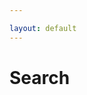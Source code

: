 ```yaml
---

layout: default
---
```


# Search



<script>
  window.store = {
    {% for p in site.tabs %}
         {% if p.layout == "tab" %}
            "{{ p.url | slugify }}": {
              "artist": "{{ p.artist | xml_escape }}",
              "author": "{{ p.author | xml_escape }}",
              "url": "{{ p.url | xml_escape }}"
            }
          {% unless forloop.last %},{% endunless %}
        {% endif %}
    {% endfor %}
  };
</script>

<script src="https://unpkg.com/lunr/lunr.js"></script>
<script src="{{ site.url }}/assets/js/core.js"></script>
